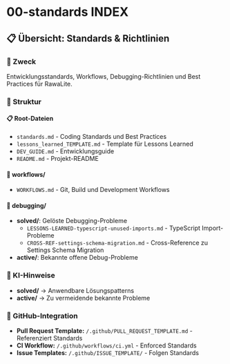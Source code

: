 # 00-standards INDEX

## 📋 Übersicht: Standards & Richtlinien

### 🎯 Zweck
Entwicklungsstandards, Workflows, Debugging-Richtlinien und Best Practices für RawaLite.

### 📁 Struktur

#### 📋 Root-Dateien
- `standards.md` - Coding Standards und Best Practices
- `lessons_learned_TEMPLATE.md` - Template für Lessons Learned
- `DEV_GUIDE.md` - Entwicklungsguide
- `README.md` - Projekt-README

#### 🔧 workflows/
- `WORKFLOWS.md` - Git, Build und Development Workflows

#### 🐛 debugging/
- **solved/**: Gelöste Debugging-Probleme
  - `LESSONS-LEARNED-typescript-unused-imports.md` - TypeScript Import-Probleme
  - `CROSS-REF-settings-schema-migration.md` - Cross-Reference zu Settings Schema Migration
- **active/**: Bekannte offene Debug-Probleme

### 🚀 KI-Hinweise
- **solved/** → Anwendbare Lösungspatterns
- **active/** → Zu vermeidende bekannte Probleme

### 🔗 GitHub-Integration
- **Pull Request Template:** `/.github/PULL_REQUEST_TEMPLATE.md` - Referenziert Standards
- **CI Workflow:** `/.github/workflows/ci.yml` - Enforced Standards
- **Issue Templates:** `/.github/ISSUE_TEMPLATE/` - Folgen Standards